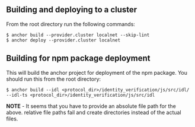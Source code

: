 ## Building and deploying to a cluster

From the root directory run the following commands:

```
$ anchor build --provider.cluster localnet --skip-lint
$ anchor deploy --provider.cluster localnet
```

## Building for npm package deployment

This will build the anchor project for deployment of the npm package. You should run this from the root directory:

```
$ anchor build --idl <protocol_dir>/identity_verification/js/src/idl/ --idl-ts <protocol_dir>/identity_verification/js/src/idl     
```

**NOTE** - It seems that you have to provide an absolute file path for the above. relative file paths fail and create directories instead of the actual files.